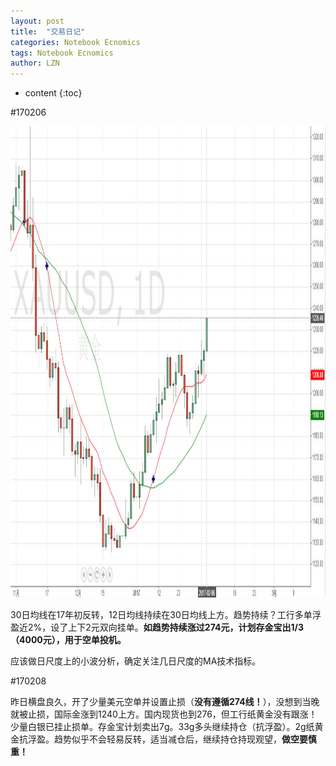 ```yaml
---
layout: post
title:  "交易日记" 
categories: Notebook Ecnomics
tags: Notebook Ecnomics
author: LZN
---
```


* content
{:toc}

#170206

<a href="../uploads/2017/02/Snap9.jpg"><img class="alignnone size-full wp-image-961" src="../uploads/2017/02/Snap9.jpg" alt="Snap9" width="1269" height="754" /></a>

30日均线在17年初反转，12日均线持续在30日均线上方。趋势持续？工行多单浮盈近2%，设了上下2元双向挂单。<strong>如趋势持续涨过274元，计划存金宝出1/3（4000元），用于空单投机。</strong>

应该做日尺度上的小波分析，确定关注几日尺度的MA技术指标。<span id="transmark" style="display: none; width: 0px; height: 0px;"></span>

#170208

昨日横盘良久，开了少量美元空单并设置止损（<strong>没有遵循274线！</strong>），没想到当晚就被止损，国际金涨到1240上方。国内现货也到276，但工行纸黄金没有跟涨！少量白银已挂止损单。存金宝计划卖出7g。33g多头继续持仓（抗浮盈）。2g纸黄金抗浮盈。趋势似乎不会轻易反转，适当减仓后，继续持仓持现观望，<strong>做空要慎重！</strong>